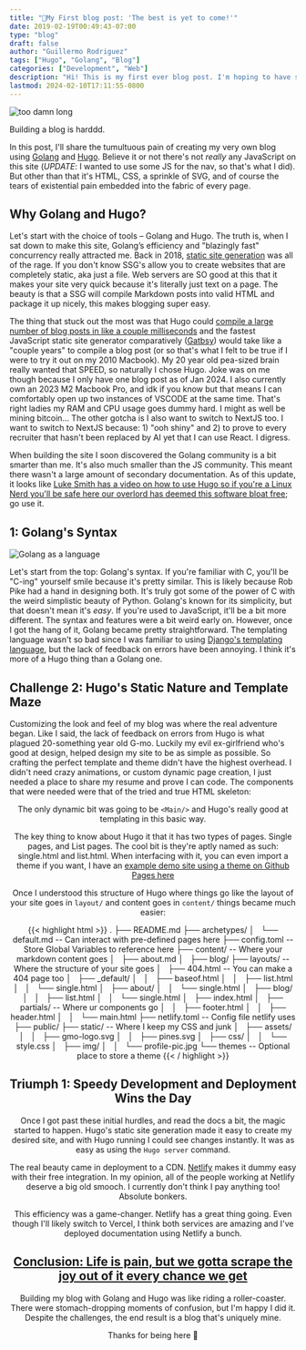 ```yaml
---
title: "🥇My First blog post: 'The best is yet to come!'"
date: 2019-02-19T00:49:43-07:00
type: "blog"
draft: false
author: "Guillermo Rodriguez"
tags: ["Hugo", "Golang", "Blog"]
categories: ["Development", "Web"]
description: "Hi! This is my first ever blog post. I'm hoping to have some more blog posts here soon. It's really hard to be a perfectionist with deadlines. But alas one must start somewhere."
lastmod: 2024-02-10T17:11:55-0800
---
```


![too damn long](https://i.imgflip.com/2u1cgi.jpg)

Building a blog is harddd.

In this post, I'll share the tumultuous pain of creating my very own blog using [Golang](https://go.dev/) and [Hugo](https://gohugo.io/). Believe it or not there's not _really_ any JavaScript on this site (*UPDATE*: I wanted to use some JS for the nav, so that's what I did). But other than that it's HTML, CSS, a sprinkle of SVG, and of course the tears of existential pain embedded into the fabric of every page.

## Why Golang and Hugo?

Let's start with the choice of tools – Golang and Hugo. The truth is, when I sat down to make this site, Golang’s efficiency and "blazingly fast" concurrency really attracted me. Back in 2018, [static site generation](https://jamstack.org/generators/) was all of the rage. If you don't know SSG's allow you to create websites that are completely static, aka just a file. Web servers are SO good at this that it makes your site very quick because it's literally just text on a page. The beauty is that a SSG will compile Markdown posts into valid HTML and package it up nicely, this makes blogging super easy.

The thing that stuck out the most was that Hugo could [compile a large number of blog posts in like a couple milliseconds](https://www.youtube.com/watch?v=CdiDYZ51a2o) and the fastest JavaScript static site generator comparatively ([Gatbsy](https://www.gatsbyjs.com/)) would take like a "couple years" to compile a blog post (or so that's what I felt to be true if I were to try it out on my 2010 Macbook). My 20 year old pea-sized brain really wanted that SPEED, so naturally I chose Hugo. Joke was on me though because I only have one blog post as of Jan 2024. I also currently own an 2023 M2 Macbook Pro, and idk if you know but that means I can comfortably open up two instances of VSCODE at the same time. That's right ladies my RAM and CPU usage goes dummy hard. I might as well be mining bitcoin... The other gotcha is I also want to switch to NextJS too.
I want to switch to NextJS because: 1) "ooh shiny" and 2) to prove to every recruiter that hasn't been replaced by AI yet that I can use React. I digress.

When building the site I soon discovered the Golang community is a bit smarter than me. It's also much smaller than the JS community. This meant there wasn't a large amount of secondary documentation. As of this update, it looks like [Luke Smith has a video on how to use Hugo so if you're a Linux Nerd you'll be safe here our overlord has deemed this software bloat free](https://www.youtube.com/watch?v=ZFL09qhKi5I); go use it.

## 1: Golang's Syntax

![Golang as a language](https://external-preview.redd.it/tLIfFgM3JHRk0cXLSUxuzZfgy5rsvfmFaXzd4XsAdXQ.png?auto=webp&s=961f5db2f07b661aa46a7a2c04b8708bc86f3096)

Let's start from the top: Golang's syntax. If you're familiar with C, you'll be "C-ing" yourself smile because it's pretty similar. This is likely because Rob Pike had a hand in designing both. It's truly got some of the power of C with the weird simplistic beauty of Python.
Golang's known for its simplicity, but that doesn't mean it's _easy_. If you're used to JavaScript, it'll be a bit more different. The syntax and features were a bit weird early on. However, once I got the hang of it, Golang became pretty straightforward. The templating language wasn't so bad since I was familiar to using [Django's templating language](https://docs.djangoproject.com/en/5.0/topics/templates/#the-django-template-language), but the lack of feedback on errors have been annoying. I think it's more of a Hugo thing than a Golang one.

## Challenge 2: Hugo's Static Nature and Template Maze

Customizing the look and feel of my blog was where the real adventure began. Like I said, the lack of feedback on errors from Hugo is what plagued 20-something year old G-mo. Luckily my evil ex-girlfriend who's good at design, helped design my site to be as simple as possible. So crafting the perfect template and theme didn't have the highest overhead. I didn't need crazy animations, or custom dynamic page creation, I just needed a place to share my resume and prove I can code. The components that were needed were that of the tried and true HTML skeleton:
    <Header />
    <Main />
    <Footer />

The only dynamic bit was going to be `<Main/>` and Hugo's really good at templating in this basic way. 


The key thing to know about Hugo it that it has two types of pages. Single pages, and List pages. The cool bit is they're aptly named as such: single.html and list.html. When interfacing with it, you can even import a theme if you want, I have an [example demo site using a theme on Github Pages here](https://github.com/pineapplegiant/finishedSite)

Once I understood this structure of Hugo where things go like the layout of your site goes in `layout/` and content goes in `content/` things became much easier:


{{< highlight html >}}
.
├── README.md
├── archetypes/
│   └── default.md -- Can interact with pre-defined pages here
├── config.toml    -- Store Global Variables to reference here
├── content/       -- Where your markdown content goes
│   ├── about.md
│   ├── blog/
├── layouts/       -- Where the structure of your site goes
│   ├── 404.html   -- You can make a 404 page too
│   ├── _default/
│   │   ├── baseof.html
│   │   ├── list.html
│   │   └── single.html
│   ├── about/
│   │   └── single.html
│   ├── blog/
│   │   ├── list.html
│   │   └── single.html
│   ├── index.html
│   ├── partials/   -- Where ur components go
│   │   ├── footer.html
│   │   ├── header.html
│   │   └── main.html
├── netlify.toml    -- Config file netlify uses
├── public/
├── static/         -- Where I keep my CSS and junk
│   ├── assets/
│   │   ├── gmo-logo.svg
│   │   ├── pines.svg
│   ├── css/
│   │   └── style.css
│   ├── img/
│   │   └── profile-pic.jpg
└── themes         -- Optional place to store a theme
{{< / highlight >}}

## Triumph 1: Speedy Development and Deployment Wins the Day

Once I got past these initial hurdles, and read the docs a bit, the magic started to happen. Hugo's static site generation made it easy to create my desired site, and with Hugo running I could see changes instantly. It was as easy as using the `Hugo server` command.

The real beauty came in deployment to a CDN. [Netlify](https://docs.netlify.com/integrations/frameworks/hugo/) makes it dummy easy with their free integration. In my opinion, all of the people working at Netlify deserve a big old smooch. I currently don't think I pay anything too! Absolute bonkers.

This efficiency was a game-changer. Netlify has a great thing going. Even though I'll likely switch to Vercel, I think both services are amazing and I've deployed documentation using Netlify a bunch.


## [Conclusion: Life is pain, but we gotta scrape the joy out of it every chance we get](https://www.youtube.com/watch?v=DrM05F3bRkA)

Building my blog with Golang and Hugo was like riding a roller-coaster. There were stomach-dropping moments of confusion, but I'm happy I did it. Despite the challenges, the end result is a blog that's uniquely mine. 

Thanks for being here 🍍
